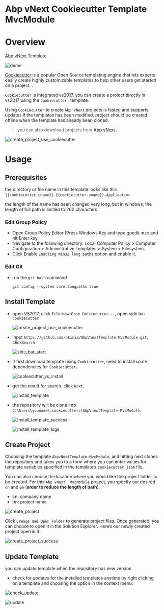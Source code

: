 # Abp vNext Cookiecutter Template MvcModule
# Overview

[Abp vNext](Https://abp.io/) Template.

![demo](doc/img/demo.gif)

[Cookiecutter](https://github.com/audreyr/cookiecutter) is a popular Open Source templating engine that lets experts easily create highly customizable templates to help other users get started on a project. .

`Cookiecutter` is integrated vs2017. you can create a project directly in vs2017 using the `Cookiecutter ` template.

Using `Cookiecutter` to create `Abp vNext` projects is faster,  and supports updates if the templates has been modified. project should be created offline when the template has already been cloned.

> you can also download projects from [Abp vNext](Https://abp.io/) .



![create_project_use_cookiecutter](doc/img/create_project_use_cookiecutter.png)

# Usage

## Prerequisites

the directory or file name in this template looks like this `{{cookiecutter.cname}}.{{cookiecutter.pname}}.Application`.  

the length of the name has been changed very long, but in windows, the length of full path is limited to 260 characters.   

### Edit Group Policy

- Open Group Policy Editor (Press Windows Key and type gpedit.msc and hit Enter key.
- Navigate to the following directory:  Local Computer Policy > Computer Configuration > Administrative Templates > System > Filesystem.
- Click Enable `Enabling Win32 long paths` option and enable it.

### Edit Git

- run the `git bash` command

  ```shell
  git config --system core.longpaths true
  ```



## Install Template

- open VS2017,  click `File`-`New`-`From Cookiecutter...`,  open side bar  `Cookiecutter`

  ![create_project_use_cookiecutter](doc/img/create_project_use_cookiecutter.png)


- input `https://github.com/akinix/AbpVnextTemplate-MvcModule.git`, click`Search`

  ![side_bar_start](doc/img/side_bar_start.png)

- if first download template using `Cookiecutter`,  need to install some dependencies for `Cookiecutter`. 

  ![cookiecutter_vs_install](doc/img/cookiecutter_vs_install.png)

- get the result for search. click `Next`.

  ![install_template](doc/img/install_template.png)

- the repository will be clone into `C:\Users\youname\.cookiecutters\AbpVnextTemplate-MvcModule`.

  ![install_template_success](doc/img/install_template_success.png)

  ![install_template_logs](doc/img/install_template_logs.png)



## Create Project

Choosing the template `AbpvNextTemplate-MvcModule`, and hitting next clones the repository and takes you to a form where you can enter values for template variables specified in the template’s `cookiecutter.json` file.

You can also choose the location where you would like the project folder to be created. For this `Abp vNext  MvcModule` project, you specify our desired `cn` and `pn` (**order to reduce the length of path**).

- cn: company name 
- pn: project name

![create_project](doc/img/create_project.png)

Click `Creage and Open Folder` to generate project files. Once generated, you can choose to open it in the Solution Explorer. Here’s our newly created project open in it. 

![create_project_success](doc/img/create_project_success.png)

## Update Template

you can update template when the repository has new version.

-  check for updates for the installed templates anytime by right clicking on a template and choosing the option in the context menu.

  ![check_update](doc/img/check_update.png)

  ![update](doc/img/update.png)